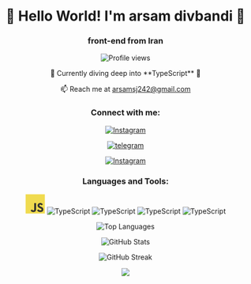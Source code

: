 <h1 align="center">👋 Hello World! I'm arsam divbandi 🚀</h1>
<h3 align="center">front-end from Iran</h3>

<p align="center"> 
  <img src="https://komarev.com/ghpvc/?username=Arswm&label=Profile%20views&color=0e75b6&style=flat" alt="Profile views" /> 
</p>

<p align="center">
  🌱 Currently diving deep into **TypeScript** 🚀
</p>

<p align="center"> 
  📫 Reach me at <a href="mailto:naserianali@gmail.com">arsamsj242@gmail.com</a> 
</p>

<h3 align="center">Connect with me:</h3>
<p align="center">
  <a href="https://instagram.com/arswm59" target="blank">
    <img src="https://raw.githubusercontent.com/rahuldkjain/github-profile-readme-generator/master/src/images/icons/Social/instagram.svg" alt="Instagram" height="30" width="40" />
  </a>
</p>
<p align="center">
  <a href="https://t.me/arswm59" target="blank">
    <img src="https://www.google.com/url?sa=i&url=https%3A%2F%2Fwww.cleanpng.com%2Fpng-computer-icons-scalable-vector-graphics-portable-n-6519853%2F&psig=AOvVaw3NxRL6PYRHoyIgDjremlHP&ust=1737881599864000&source=images&cd=vfe&opi=89978449&ved=0CBQQjRxqFwoTCNCIws6_kIsDFQAAAAAdAAAAABAE" alt="telegram" height="30" width="40" />
  </a>
</p>
<p align="center">
  <a href="https://instagram.com/arswm59" target="blank">
    <img src="https://raw.githubusercontent.com/rahuldkjain/github-profile-readme-generator/master/src/images/icons/Social/instagram.svg" alt="Instagram" height="30" width="40" />
  </a>
</p>

<h3 align="center">Languages and Tools:</h3>
<p align="center"> 
  <img src="https://raw.githubusercontent.com/devicons/devicon/master/icons/javascript/javascript-original.svg" alt="JavaScript" width="40" height="40"/> 
  <img src="https://upload.wikimedia.org/wikipedia/commons/thumb/4/4c/Typescript_logo_2020.svg/512px-Typescript_logo_2020.svg.png" alt="TypeScript" width="40" height="40" />
  <img src="https://avatars.githubusercontent.com/u/6412038?s=200&v=4" alt="TypeScript" width="40" height="40" />
  <img src="https://static-00.iconduck.com/assets.00/nextjs-icon-1024x1024-5et230l7.png" alt="TypeScript" width="40" height="40" />
  <img src="https://encrypted-tbn0.gstatic.com/images?q=tbn:ANd9GcTSDKn3vA2YUbXzN0ZC3gALWJ08gJN-Drl15w&s" alt="TypeScript" width="40" height="40" />
</p>

<p align="center">
  <img src="https://github-readme-stats.vercel.app/api/top-langs?username=Arswm&show_icons=true&locale=en&layout=compact" alt="Top Languages" />
</p>

<p align="center">
  <img src="https://github-readme-stats.vercel.app/api?username=Arswm&show_icons=true&locale=en" alt="GitHub Stats" />
</p>

<p align="center">
  <img src="https://github-readme-streak-stats.herokuapp.com/?user=Arswm&" alt="GitHub Streak" />
</p>

<p align="center">
  <img src="scratch.svg" />
</p>
